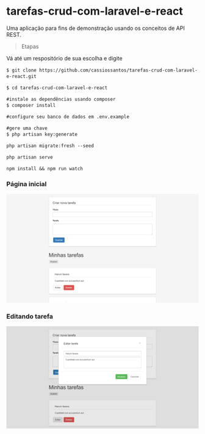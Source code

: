# tarefas-crud-com-laravel-e-react

Uma aplicação para fins de demonstração usando os conceitos de API REST.

>Etapas

Vá até um respositório de sua escolha e digite 
````
$ git clone https://github.com/cassiossantos/tarefas-crud-com-laravel-e-react.git
````
````
$ cd tarefas-crud-com-laravel-e-react
````
````
#instale as dependências usando composer
$ composer install
````
````
#configure seu banco de dados em .env.example
````
````
#gere uma chave 
$ php artisan key:generate
````
````
php artisan migrate:fresh --seed
````
````
php artisan serve
````

````
npm install && npm run watch
````




<h3>Página inicial</h3>


![alt text](https://github.com/cassiossantos/tarefas-crud-com-laravel-e-react/blob/master/resources/images/home.png)


<h3>Editando tarefa</h3>


![alt text](https://github.com/cassiossantos/tarefas-crud-com-laravel-e-react/blob/master/resources/images/editar.png)
